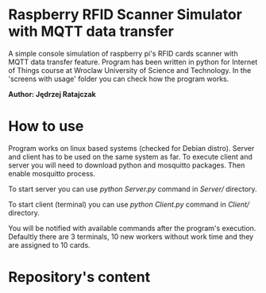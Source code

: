 # Raspberry RFID Scanner Simulator with MQTT data transfer
A simple console simulation of raspberry pi's RFID cards scanner with MQTT data transfer feature.
Program has been written in python for Internet of Things course at Wroclaw University of Science and Technology.
In the 'screens with usage' folder you can check how the program works.

**Author: Jędrzej Ratajczak**

# How to use
Program works on linux based systems (checked for Debian distro). Server and client has to be used on the same system as far.
To execute client and server you will need to download python and mosquitto packages. Then enable mosquitto process.

To start server you can use _python Server.py_ command in _Server/_ directory.

To start client (terminal) you can use _python Client.py_ command in _Client/_ directory.

You will be notified with available commands after the program's execution. Defaultly there are 3 terminals,
10 new workers without work time and they are assigned to 10 cards.

# Repository's content
